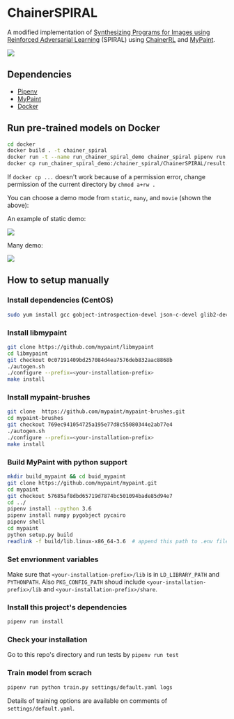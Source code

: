 # ChainerSPIRAL

A modified implementation of [Synthesizing Programs for Images using Reinforced Adversarial Learning](https://arxiv.org/abs/1804.01118) (SPIRAL) using [ChainerRL](https://github.com/chainer/chainerrl) and [MyPaint](https://github.com/mypaint/mypaint).

![](images/movie.gif)

## Dependencies

- [Pipenv](https://pipenv.readthedocs.io/en/latest/)
- [MyPaint](https://github.com/mypaint/mypaint)
- [Docker](https://www.docker.com/)

## Run pre-trained models on Docker

```bash
cd docker
docker build . -t chainer_spiral
docker run -t --name run_chainer_spiral_demo chainer_spiral pipenv run python demo.py many trained_models/mnist/64296000 result.png --without_dataset
docker cp run_chainer_spiral_demo:/chainer_spiral/ChainerSPIRAL/result.png .
```

If `docker cp ...` doesn't work because of a permission error, change permission of the current directory by `chmod a+rw .`

You can choose a demo mode from `static`, `many`, and `movie` (shown the above):

An example of static demo:

![](images/static.png)

Many demo:

![](images/many.png)


## How to setup manually

### Install dependencies (CentOS)

```bash
sudo yum install gcc gobject-introspection-devel json-c-devel glib2-devel git python autoconf intltool gettext libtool swig python-setuptools gettext gcc-c++ python-devel numpy gtk3-devel pygobject3-devel libpng-devel lcms2-devel json-c-devel gtk3 gobject-introspection
```

### Install libmypaint

```bash
git clone https://github.com/mypaint/libmypaint
cd libmypaint
git checkout 0c07191409bd257084d4ea7576deb832aac8868b
./autogen.sh
./configure --prefix=<your-installation-prefix>
make install
```

### Install mypaint-brushes

```bash
git clone  https://github.com/mypaint/mypaint-brushes.git
cd mypaint-brushes
git checkout 769ec941054725a195e77d8c55080344e2ab77e4
./autogen.sh
./configure --prefix=<your-installation-prefix>
make install
```

### Build MyPaint with python support

```bash
mkdir build_mypaint && cd buid_mypaint
git clone https://github.com/mypaint/mypaint.git
cd mypaint
git checkout 57685af8dbd65719d7874bc501094bade85d94e7
cd ../
pipenv install --python 3.6
pipenv install numpy pygobject pycairo
pipenv shell
cd mypaint
python setup.py build
readlink -f build/lib.linux-x86_64-3.6  # append this path to .env file
```

### Set envrionment variables

Make sure that `<your-installation-prefix>/lib` is in `LD_LIBRARY_PATH` and `PYTHONPATH`. Also `PKG_CONFIG_PATH` shoud include `<your-installation-prefix>/lib` and `<your-installation-prefix>/share`.

### Install this project's dependencies

```bash
pipenv run install
```

### Check your installation

Go to this repo's directory and run tests by `pipenv run test`

### Train model from scrach

```bash
pipenv run python train.py settings/default.yaml logs
```

Details of training options are available on comments of `settings/default.yaml`.
